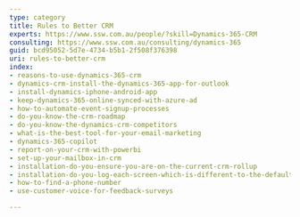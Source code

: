 ```yaml
---
type: category
title: Rules to Better CRM
experts: https://www.ssw.com.au/people/?skill=Dynamics-365-CRM
consulting: https://www.ssw.com.au/consulting/dynamics-365
guid: bcd95052-5d7e-4734-b5b1-2f508f376398
uri: rules-to-better-crm
index:
- reasons-to-use-dynamics-365-crm
- dynamics-crm-install-the-dynamics-365-app-for-outlook
- install-dynamics-iphone-android-app
- keep-dynamics-365-online-synced-with-azure-ad
- how-to-automate-event-signup-processes
- do-you-know-the-crm-roadmap
- do-you-know-the-dynamics-crm-competitors
- what-is-the-best-tool-for-your-email-marketing
- dynamics-365-copilot
- report-on-your-crm-with-powerbi
- set-up-your-mailbox-in-crm
- installation-do-you-ensure-you-are-on-the-current-crm-rollup
- installation-do-you-log-each-screen-which-is-different-to-the-default
- how-to-find-a-phone-number
- use-customer-voice-for-feedback-surveys

---
```



